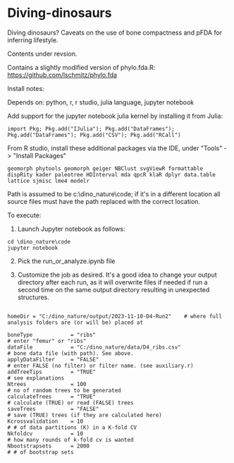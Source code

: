 # Diving-dinosaurs
Diving dinosaurs? Caveats on the use of bone compactness and pFDA for inferring lifestyle.

Contents under revsion.

Contains a slightly modified version of phylo.fda.R:   https://github.com/lschmitz/phylo.fda

Install notes: 

Depends on:  python, r, r studio, julia language, jupyter notebook

Add support for the jupyter notebook julia kernel by installing it from Julia: 

```import Pkg; Pkg.add("IJulia"); Pkg.add("DataFrames"); Pkg.add("DataFrames"); Pkg.add("CSV"); Pkg.add("RCall")```

From R studio, install these additional packages via the IDE, under "Tools" -> "Install Packages"

```geomorph phytools geomorph geiger NBClust svgViewR formattable dispRity kader paleotree HDInterval mda qpcR klaR dplyr data.table lattice sjmisc lme4 modelr```

Path is assumed to be c:\dino_nature\code; if it's in a different location all source files must have the path replaced with the correct location. 

To execute: 

1.  Launch Jupyter notebook as follows: 

```
cd \dino_nature\code
jupyter notebook
```

2.  Pick the run_or_analyze.ipynb file

3.  Customize the job as desired.  It's a good idea to change your output directory after each run, as it will overwrite files if needed if run a second time on the same output directory resulting in unexpected structures.  

```

homeDir = "C:/dino_nature/output/2023-11-10-D4-Run2"    # where full analysis folders are (or will be) placed at

boneType            = "ribs"                                                                # enter "femur" or "ribs" 
dataFile            = "C:/dino_nature/data/D4_ribs.csv"                         # bone data file (with path). See above.
applyDataFilter     = "FALSE"                                                                # enter FALSE (no filter) or filter name. (see auxiliary.r) 
addTreeTips         = "TRUE"                                                                 # see explanations
Ntrees              = 100                                                                    # no of random trees to be generated
calculateTrees      = "TRUE"                                                                 # calculate (TRUE) or read (FALSE) trees
saveTrees           = "FALSE"                                                                # save (TRUE) trees (if they are calculated here)
Kcrossvalidation    = 10                                                                     # # of data partitions (K) in a K-fold CV 
Nkfoldcv            = 10                                                                     # how many rounds of k-fold cv is wanted   
Nbootstrapsets      = 2000                                                                   # # of bootstrap sets
```






